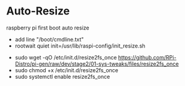 # Auto-Resize
raspberry pi first boot auto resize


- add line "/boot/cmdline.txt" 
- rootwait quiet init=/usr/lib/raspi-config/init_resize.sh

* sudo wget -qO /etc/init.d/resize2fs_once https://github.com/RPi-Distro/pi-gen/raw/dev/stage2/01-sys-tweaks/files/resize2fs_once
* sudo chmod +x /etc/init.d/resize2fs_once
* sudo systemctl enable resize2fs_once

